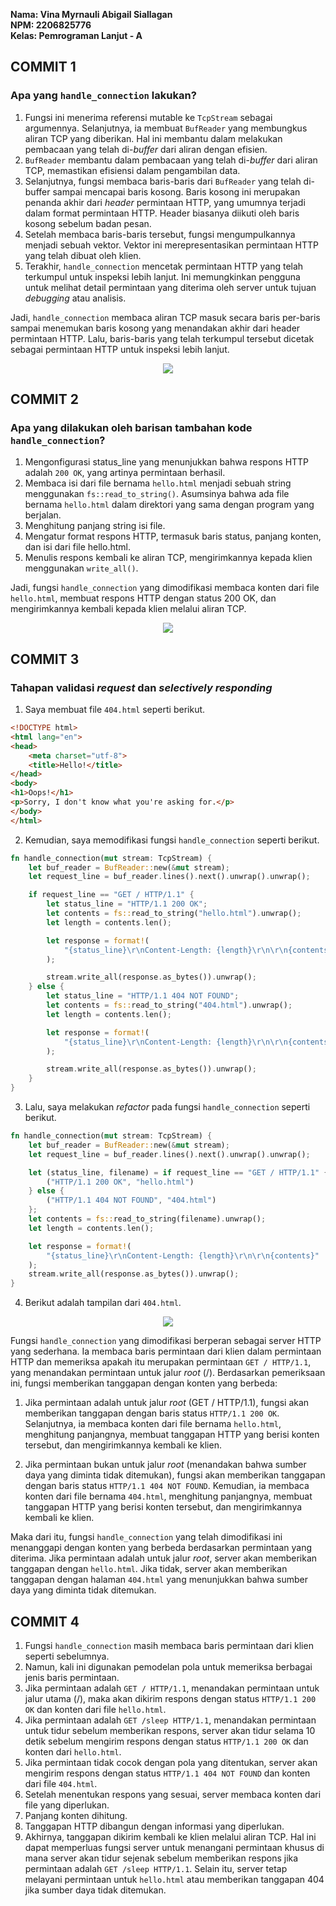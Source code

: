 **Nama: Vina Myrnauli Abigail Siallagan** <br>
**NPM: 2206825776** <br>
**Kelas: Pemrograman Lanjut - A** <br>

## COMMIT 1
### **Apa yang `handle_connection` lakukan?**
1. Fungsi ini menerima referensi mutable ke `TcpStream` sebagai argumennya. Selanjutnya, ia membuat `BufReader` yang membungkus aliran TCP yang diberikan. Hal ini membantu dalam melakukan pembacaan yang telah di-*buffer* dari aliran dengan efisien.
2. `BufReader` membantu dalam pembacaan yang telah di-*buffer* dari aliran TCP, memastikan efisiensi dalam pengambilan data.
3. Selanjutnya, fungsi membaca baris-baris dari `BufReader` yang telah di-buffer sampai mencapai baris kosong. Baris kosong ini merupakan penanda akhir dari *header* permintaan HTTP, yang umumnya terjadi dalam format permintaan HTTP. Header biasanya diikuti oleh baris kosong sebelum badan pesan.
4. Setelah membaca baris-baris tersebut, fungsi mengumpulkannya menjadi sebuah vektor. Vektor ini merepresentasikan permintaan HTTP yang telah dibuat oleh klien.
5. Terakhir, `handle_connection` mencetak permintaan HTTP yang telah terkumpul untuk inspeksi lebih lanjut. Ini memungkinkan pengguna untuk melihat detail permintaan yang diterima oleh server untuk tujuan *debugging* atau analisis.

Jadi, `handle_connection` membaca aliran TCP masuk secara baris per-baris sampai menemukan baris kosong yang menandakan akhir dari header permintaan HTTP. Lalu, baris-baris yang telah terkumpul tersebut dicetak sebagai permintaan HTTP untuk inspeksi lebih lanjut.
<p align="center">
    <img src="images/reflection1.jpg"/>
</p>

## COMMIT 2
### **Apa yang dilakukan oleh barisan tambahan kode `handle_connection`?**
1. Mengonfigurasi status_line yang menunjukkan bahwa respons HTTP adalah `200 OK`, yang artinya permintaan berhasil. 
2. Membaca isi dari file bernama `hello.html` menjadi sebuah string menggunakan `fs::read_to_string()`. Asumsinya bahwa ada file bernama `hello.html` dalam direktori yang sama dengan program yang berjalan. 
3. Menghitung panjang string isi file. 
4. Mengatur format respons HTTP, termasuk baris status, panjang konten, dan isi dari file hello.html. 
5. Menulis respons kembali ke aliran TCP, mengirimkannya kepada klien menggunakan `write_all()`.

Jadi, fungsi `handle_connection` yang dimodifikasi membaca konten dari file `hello.html`, membuat respons HTTP dengan status 200 OK, dan mengirimkannya kembali kepada klien melalui aliran TCP.
<p align="center">
    <img src="images/reflection2.jpg"/>
</p>

## COMMIT 3
### Tahapan validasi *request* dan *selectively responding*
1. Saya membuat file `404.html` seperti berikut. 
```html
<!DOCTYPE html>
<html lang="en">
<head>
    <meta charset="utf-8">
    <title>Hello!</title>
</head>
<body>
<h1>Oops!</h1>
<p>Sorry, I don't know what you're asking for.</p>
</body>
</html>
``` 

2. Kemudian, saya memodifikasi fungsi `handle_connection` seperti berikut. 
```rust
fn handle_connection(mut stream: TcpStream) {
    let buf_reader = BufReader::new(&mut stream);
    let request_line = buf_reader.lines().next().unwrap().unwrap();

    if request_line == "GET / HTTP/1.1" {
        let status_line = "HTTP/1.1 200 OK";
        let contents = fs::read_to_string("hello.html").unwrap();
        let length = contents.len();

        let response = format!(
            "{status_line}\r\nContent-Length: {length}\r\n\r\n{contents}"
        );

        stream.write_all(response.as_bytes()).unwrap();
    } else {
        let status_line = "HTTP/1.1 404 NOT FOUND";
        let contents = fs::read_to_string("404.html").unwrap();
        let length = contents.len();

        let response = format!(
            "{status_line}\r\nContent-Length: {length}\r\n\r\n{contents}"
        );

        stream.write_all(response.as_bytes()).unwrap();
    }
}
```

3. Lalu, saya melakukan *refactor* pada fungsi `handle_connection` seperti berikut.
```rust
fn handle_connection(mut stream: TcpStream) {
    let buf_reader = BufReader::new(&mut stream);
    let request_line = buf_reader.lines().next().unwrap().unwrap();

    let (status_line, filename) = if request_line == "GET / HTTP/1.1" {
        ("HTTP/1.1 200 OK", "hello.html")
    } else {
        ("HTTP/1.1 404 NOT FOUND", "404.html")
    };
    let contents = fs::read_to_string(filename).unwrap();
    let length = contents.len();

    let response = format!(
        "{status_line}\r\nContent-Length: {length}\r\n\r\n{contents}"
    );
    stream.write_all(response.as_bytes()).unwrap();
}
```

4. Berikut adalah tampilan dari `404.html`.
<p align="center">
    <img src="images/reflection3.jpg"/>
</p>

Fungsi `handle_connection` yang dimodifikasi berperan sebagai server HTTP yang sederhana. Ia membaca baris permintaan dari klien dalam permintaan HTTP dan memeriksa apakah itu merupakan permintaan `GET / HTTP/1.1`, yang menandakan permintaan untuk jalur *root* (/). Berdasarkan pemeriksaan ini, fungsi memberikan tanggapan dengan konten yang berbeda:

1. Jika permintaan adalah untuk jalur *root* (GET / HTTP/1.1), fungsi akan memberikan tanggapan dengan baris status `HTTP/1.1 200 OK`. Selanjutnya, ia membaca konten dari file bernama `hello.html`, menghitung panjangnya, membuat tanggapan HTTP yang berisi konten tersebut, dan mengirimkannya kembali ke klien.

2. Jika permintaan bukan untuk jalur *root* (menandakan bahwa sumber daya yang diminta tidak ditemukan), fungsi akan memberikan tanggapan dengan baris status `HTTP/1.1 404 NOT FOUND`. Kemudian, ia membaca konten dari file bernama `404.html`, menghitung panjangnya, membuat tanggapan HTTP yang berisi konten tersebut, dan mengirimkannya kembali ke klien.

Maka dari itu, fungsi `handle_connection` yang telah dimodifikasi ini menanggapi dengan konten yang berbeda berdasarkan permintaan yang diterima. Jika permintaan adalah untuk jalur *root*, server akan memberikan tanggapan dengan `hello.html`. Jika tidak, server akan memberikan tanggapan dengan halaman `404.html` yang menunjukkan bahwa sumber daya yang diminta tidak ditemukan.

## COMMIT 4
1. Fungsi `handle_connection` masih membaca baris permintaan dari klien seperti sebelumnya.
2. Namun, kali ini digunakan pemodelan pola untuk memeriksa berbagai jenis baris permintaan.
3. Jika permintaan adalah `GET / HTTP/1.1`, menandakan permintaan untuk jalur utama (/), maka akan dikirim respons dengan status `HTTP/1.1 200 OK` dan konten dari file `hello.html`.
4. Jika permintaan adalah `GET /sleep HTTP/1.1`, menandakan permintaan untuk tidur sebelum memberikan respons, server akan tidur selama 10 detik sebelum mengirim respons dengan status `HTTP/1.1 200 OK` dan konten dari `hello.html`.
5. Jika permintaan tidak cocok dengan pola yang ditentukan, server akan mengirim respons dengan status `HTTP/1.1 404 NOT FOUND` dan konten dari file `404.html`.
6. Setelah menentukan respons yang sesuai, server membaca konten dari file yang diperlukan.
7. Panjang konten dihitung.
8. Tanggapan HTTP dibangun dengan informasi yang diperlukan.
9. Akhirnya, tanggapan dikirim kembali ke klien melalui aliran TCP. Hal ini dapat memperluas fungsi server untuk menangani permintaan khusus di mana server akan tidur sejenak sebelum memberikan respons jika permintaan adalah `GET /sleep HTTP/1.1`. Selain itu, server tetap melayani permintaan untuk `hello.html` atau memberikan tanggapan 404 jika sumber daya tidak ditemukan.


